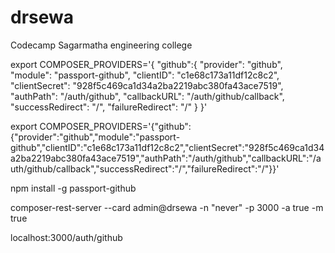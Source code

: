 # drsewa

Codecamp Sagarmatha engineering college

export COMPOSER_PROVIDERS='{
    "github":{
        "provider": "github",
        "module": "passport-github",
        "clientID": "c1e68c173a11df12c8c2",
        "clientSecret": "928f5c469ca1d34a2ba2219abc380fa43ace7519",
        "authPath": "/auth/github",
        "callbackURL": "/auth/github/callback",
        "successRedirect": "/",
        "failureRedirect": "/"
    }
}'

export COMPOSER_PROVIDERS='{"github":{"provider":"github","module":"passport-github","clientID":"c1e68c173a11df12c8c2","clientSecret":"928f5c469ca1d34a2ba2219abc380fa43ace7519","authPath":"/auth/github","callbackURL":"/auth/github/callback","successRedirect":"/","failureRedirect":"/"}}'

npm install -g passport-github

composer-rest-server --card admin@drsewa -n "never" -p 3000 -a true -m true

localhost:3000/auth/github

